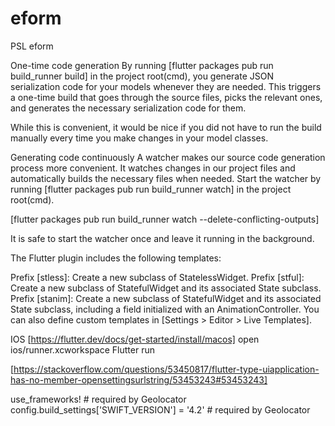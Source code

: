 # eform

PSL eform

  One-time code generation
  By running [flutter packages pub run build_runner  build] in the project root(cmd), you generate JSON serialization code for your models whenever they are needed. 
  This triggers a one-time build that goes through the source files, picks the relevant ones, and generates the necessary serialization code for them.

  While this is convenient, it would be nice if you did not have to run the build manually every time you make changes in your model classes.

  Generating code continuously
  A watcher makes our source code generation process more convenient. 
  It watches changes in our project files and automatically builds the necessary files when needed. 
  Start the watcher by running [flutter packages pub run build_runner watch] in the project root(cmd).

   [flutter packages pub run build_runner watch --delete-conflicting-outputs]


  It is safe to start the watcher once and leave it running in the background.
  
  The Flutter plugin includes the following templates:
  
  Prefix [stless]: Create a new subclass of StatelessWidget.
  Prefix [stful]: Create a new subclass of StatefulWidget and its associated State subclass.
  Prefix [stanim]: Create a new subclass of StatefulWidget and its associated State subclass, including a field initialized with an AnimationController.
  You can also define custom templates in [Settings > Editor > Live Templates].

IOS
[https://flutter.dev/docs/get-started/install/macos]
open ios/runner.xcworkspace
Flutter run

[https://stackoverflow.com/questions/53450817/flutter-type-uiapplication-has-no-member-opensettingsurlstring/53453243#53453243]

use_frameworks!  # required by Geolocator
config.build_settings['SWIFT_VERSION'] = '4.2'  # required by Geolocator
